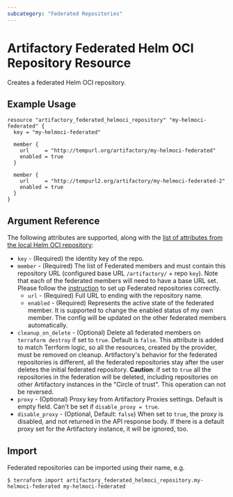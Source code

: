 ```yaml
---
subcategory: "Federated Repositories"
---
```

# Artifactory Federated Helm OCI Repository Resource

Creates a federated Helm OCI repository.

## Example Usage

```hcl
resource "artifactory_federated_helmoci_repository" "my-helmoci-federated" {
  key = "my-helmoci-federated"

  member {
    url     = "http://tempurl.org/artifactory/my-helmoci-federated"
    enabled = true
  }

  member {
    url     = "http://tempurl2.org/artifactory/my-helmoci-federated-2"
    enabled = true
  }
}
```

## Argument Reference

The following attributes are supported, along with the [list of attributes from the local Helm OCI repository](local_helmoci_repository.md):

* `key` - (Required) the identity key of the repo.
* `member` - (Required) The list of Federated members and must contain this repository URL (configured base URL
  `/artifactory/` + repo `key`). Note that each of the federated members will need to have a base URL set.
  Please follow the [instruction](https://www.jfrog.com/confluence/display/JFROG/Working+with+Federated+Repositories#WorkingwithFederatedRepositories-SettingUpaFederatedRepository)
  to set up Federated repositories correctly.
  * `url` - (Required) Full URL to ending with the repository name.
  * `enabled` - (Required) Represents the active state of the federated member. It is supported to change the enabled status of my own member. The config will be updated on the other federated members automatically.
* `cleanup_on_delete` - (Optional) Delete all federated members on `terraform destroy` if set to `true`. Default is `false`. This attribute is added to match Terrform logic, so all the resources, created by the provider, must be removed on cleanup. Artifactory's behavior for the federated repositories is different, all the federated repositories stay after the user deletes the initial federated repository. **Caution**: if set to `true` all the repositories in the federation will be deleted, including repositories on other Artifactory instances in the "Circle of trust". This operation can not be reversed.
* `proxy` - (Optional) Proxy key from Artifactory Proxies settings. Default is empty field. Can't be set if `disable_proxy = true`.
* `disable_proxy` - (Optional, Default: `false`) When set to `true`, the proxy is disabled, and not returned in the API response body. If there is a default proxy set for the Artifactory instance, it will be ignored, too.

## Import

Federated repositories can be imported using their name, e.g.

```
$ terraform import artifactory_federated_helmoci_repository.my-helmoci-federated my-helmoci-federated
```
